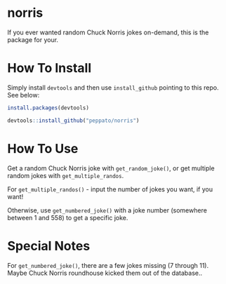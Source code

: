 # norris

If you ever wanted random Chuck Norris jokes on-demand, this is the package for your.

# How To Install

Simply install `devtools` and then use `install_github` pointing to this repo. See below:

```r
install.packages(devtools)

devtools::install_github("peppato/norris")
```
# How To Use

Get a random Chuck Norris joke with `get_random_joke()`, or get multiple random jokes with `get_multiple_randos`.

For `get_multiple_randos()` - input the number of jokes you want, if you want!

Otherwise, use `get_numbered_joke()` with a joke number (somewhere between 1 and 558) to get a specific joke.

# Special Notes

For `get_numbered_joke()`, there are a few jokes missing (7 through 11). Maybe Chuck Norris roundhouse kicked them out of the database..
